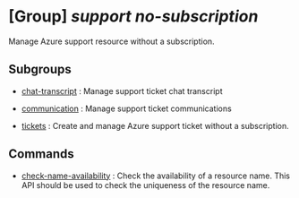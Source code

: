 # [Group] _support no-subscription_

Manage Azure support resource without a subscription.

## Subgroups

- [chat-transcript](/Commands/support/no-subscription/chat-transcript/readme.md)
: Manage support ticket chat transcript

- [communication](/Commands/support/no-subscription/communication/readme.md)
: Manage support ticket communications

- [tickets](/Commands/support/no-subscription/tickets/readme.md)
: Create and manage Azure support ticket without a subscription.

## Commands

- [check-name-availability](/Commands/support/no-subscription/_check-name-availability.md)
: Check the availability of a resource name. This API should be used to check the uniqueness of the resource name.
